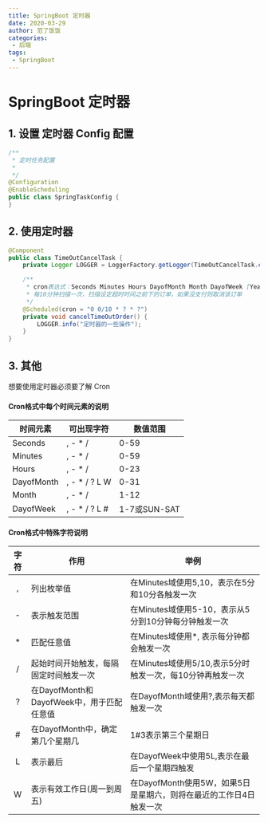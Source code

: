 ```yaml
---
title: SpringBoot 定时器
date: 2020-03-29
author: 范了饭饭
categories:
 - 后端
tags: 
 - SpringBoot
---
```



# SpringBoot 定时器

## 1. 设置 定时器 Config 配置

```java
/**
 * 定时任务配置
 * 
 */
@Configuration
@EnableScheduling
public class SpringTaskConfig {
}
```

## 2. 使用定时器
```java
@Component
public class TimeOutCancelTask {
    private Logger LOGGER = LoggerFactory.getLogger(TimeOutCancelTask.class);

    /**
     * cron表达式：Seconds Minutes Hours DayofMonth Month DayofWeek [Year]
     * 每10分钟扫描一次，扫描设定超时时间之前下的订单，如果没支付则取消该订单
     */
    @Scheduled(cron = "0 0/10 * ? * ?")
    private void cancelTimeOutOrder() {
        LOGGER.info("定时器的一些操作");
    }
}
```

## 3. 其他 
想要使用定时器必须要了解 Cron

#### Cron格式中每个时间元素的说明

|  时间元素    | 可出现字符  | 数值范围 |
|  ----       | ----    |  ----  | 
| Seconds	    | , - * / |	0-59
| Minutes	    | , - * / |	0-59
| Hours	      | , - * / |	0-23
| DayofMonth	| , - * / ? L W |	0-31
| Month	      | , - * / |	1-12
| DayofWeek	  | , - * / ? L # |	1-7或SUN-SAT

#### Cron格式中特殊字符说明
|字符	 | 作用	| 举例 
|   :----:       | ----    |  ----  | 
|,	| 列出枚举值	| 在Minutes域使用5,10，表示在5分和10分各触发一次
|-	| 表示触发范围	| 在Minutes域使用5-10，表示从5分到10分钟每分钟触发一次
|*	| 匹配任意值	| 在Minutes域使用*, 表示每分钟都会触发一次
|/	| 起始时间开始触发，每隔固定时间触发一次	| 在Minutes域使用5/10,表示5分时触发一次，每10分钟再触发一次
|?	| 在DayofMonth和DayofWeek中，用于匹配任意值	| 在DayofMonth域使用?,表示每天都触发一次
|#	| 在DayofMonth中，确定第几个星期几	| 1#3表示第三个星期日
|L	| 表示最后	| 在DayofWeek中使用5L,表示在最后一个星期四触发
|W	| 表示有效工作日(周一到周五)	|   在DayofMonth使用5W，如果5日是星期六，则将在最近的工作日4日触发一次